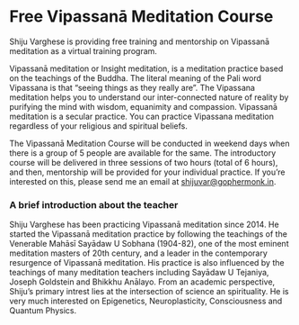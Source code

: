 # Free Vipassanā Meditation Course

Shiju Varghese is providing free training and mentorship on Vipassanā meditation as a virtual training program. 

Vipassanā meditation or Insight meditation, is a meditation practice based on the teachings of the Buddha. 
The literal meaning of the Pali word Vipassana is that “seeing things as they really are”. The Vipassana meditation helps you to understand our inter-connected nature of reality by purifying the mind with wisdom, equanimity and compassion. Vipassanā meditation is a secular practice. You can practice Vipassana meditation regardless of your religious and spiritual beliefs.

The Vipassanā Meditation Course will be conducted in weekend days when there is a group of 5 people are available for the same. The introductory course will be delivered in three sessions of two hours (total of 6 hours), and then, mentorship will be provided for your individual practice. If you’re interested on this, please send me an email at shijuvar@gophermonk.in.

### A brief introduction about the teacher
Shiju Varghese has been practicing Vipassanā meditation since 2014. He started the Vipassanā meditation practice by following the teachings of the Venerable Mahāsī Sayādaw U Sobhana (1904-82), one of the most eminent meditation masters of 20th century, and a leader in the contemporary resurgence of Vipassanā meditation. His practice is also influenced by the teachings of many meditation teachers including Sayādaw U Tejaniya, Joseph Goldstein and Bhikkhu Anālayo. From an academic perspective, Shiju’s primary intrest lies at the intersection of science an spirituality. He is very much interested on Epigenetics, Neuroplasticity, Consciousness and Quantum Physics.  



